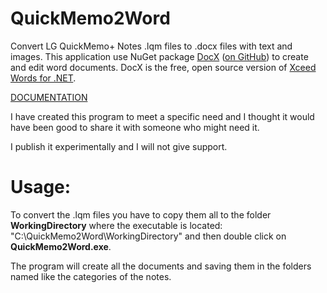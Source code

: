 # QuickMemo2Word
Convert LG QuickMemo+ Notes .lqm files to .docx files with text and images.
This application use NuGet package [DocX](https://www.nuget.org/packages/DocX) ([on GitHub](https://github.com/xceedsoftware/DocX)) to create and edit word documents.
DocX is the free, open source version of [Xceed Words for .NET](https://xceed.com/xceed-words-for-net).

[DOCUMENTATION](https://doc.xceed.com/xceed-document-libraries-for-net/webframe.html#rootWelcome.html)

I have created this program to meet a specific need and I thought it would have been good to share it with someone who might need it.

I publish it experimentally and I will not give support.

# Usage:
To convert the .lqm files you have to copy them all to the folder **WorkingDirectory** where the executable is located: "C:\QuickMemo2Word\WorkingDirectory" and then double click on **QuickMemo2Word.exe**.

The program will create all the documents and saving them in the folders named like the categories of the notes.